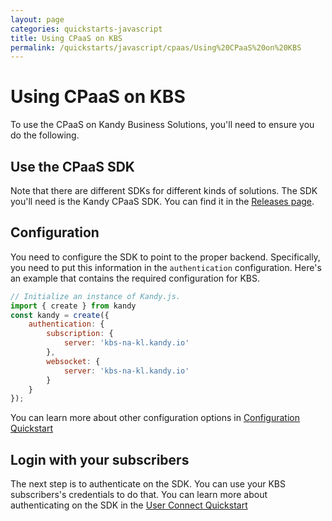 ```yaml
---
layout: page
categories: quickstarts-javascript
title: Using CPaaS on KBS
permalink: /quickstarts/javascript/cpaas/Using%20CPaaS%20on%20KBS
---
```


# Using CPaaS on KBS

To use the CPaaS on Kandy Business Solutions, you'll need to ensure you do the following.

## Use the CPaaS SDK

Note that there are different SDKs for different kinds of solutions. The SDK you'll need is the Kandy CPaaS SDK. You can find it in the [Releases page](../../releases).

## Configuration

You need to configure the SDK to point to the proper backend. Specifically, you need to put this information in the `authentication` configuration. Here's an example that contains the required configuration for KBS.

```  javascript
// Initialize an instance of Kandy.js.
import { create } from kandy
const kandy = create({
    authentication: {
        subscription: {
            server: 'kbs-na-kl.kandy.io'
        },
        websocket: {
            server: 'kbs-na-kl.kandy.io'
        }
    }
});
```

You can learn more about other configuration options in [Configuration Quickstart](Configurations)

## Login with your subscribers

The next step is to authenticate on the SDK. You can use your KBS subscribers's credentials to do that. You can learn more about authenticating on the SDK in the [User Connect Quickstart](User%20Connect)



